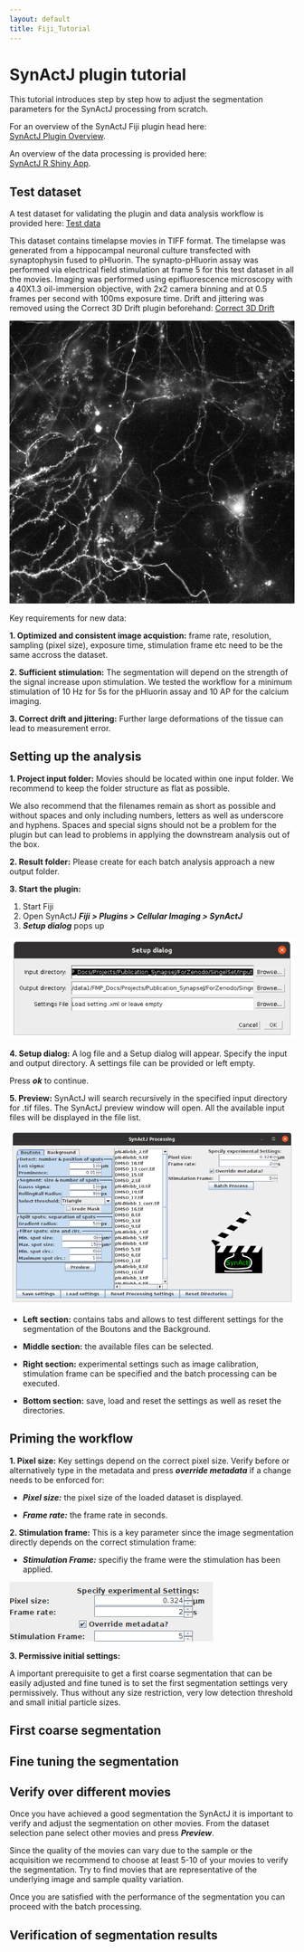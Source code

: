 ```yaml
---
layout: default
title: Fiji_Tutorial
---
```


# SynActJ plugin tutorial

This tutorial introduces step by step how to adjust the segmentation parameters for the SynActJ processing from scratch.


For an overview of the SynActJ Fiji plugin head here:<br>
[SynActJ Plugin Overview](pages/Fiji_Plugin.html).

An overview of the data processing is provided here:<br>
[SynActJ R Shiny App](pages/SynActJ_Shiny.html).

## Test dataset

A test dataset for validating the plugin and data analysis workflow is provided here: [Test data](https://doi.org/10.5281/zenodo.5644945)

This dataset contains timelapse movies in TIFF format. The timelapse was generated from a hippocampal neuronal culture transfected with synaptophysin fused to pHluorin. The synapto-pHluorin assay was performed via electrical field stimulation at frame 5 for this test dataset in all the movies. Imaging was performed using epifluorescence microscopy with a 40X1.3 oil-immersion objective, with 2x2 camera binning and at 0.5 frames per second with 100ms exposure time. Drift and jittering was removed using the Correct 3D Drift plugin beforehand:
[Correct 3D Drift](https://imagej.net/plugins/correct-3d-drift)

<img src="../images/tutorial/DMSO_1-1.png" alt="Log" class="inline"/>

Key requirements for new data:

<b>1. Optimized and consistent image acquistion:</b> frame rate, resolution, sampling (pixel size), exposure time, stimulation frame etc need to be the same accross the dataset.

<b>2. Sufficient stimulation:</b> The segmentation will depend on the strength of the signal increase upon stimulation. We tested the workflow for a minimum stimulation of 10 Hz for 5s for the pHluorin assay and 10 AP for the calcium imaging.

<b>3. Correct drift and jittering:</b> Further large deformations of the tissue can lead to measurement error.


## Setting up the analysis

<b>1. Project input folder:</b> Movies should be located within one input folder. We recommend to keep the folder structure as flat as possible.

We also recommend that the filenames remain as short as possible and without spaces and only including numbers, letters as well as underscore and hyphens. Spaces and special signs should not be a problem for the plugin but can lead to problems in applying the downstream analysis out of the box.

<b>2. Result folder:</b> Please create for each batch analysis approach a new output folder.


<b>3. Start the plugin:</b>

1. Start Fiji
2. Open SynActJ
    **_Fiji > Plugins  > Cellular Imaging > SynActJ_**
3. **_Setup dialog_** pops up

<img src="../images/plugin/Setup.png" alt="Setup" class="inline"/>

<b>4. Setup dialog:</b> A log file and a Setup dialog will appear. Specify the input and output directory. A settings file can be provided or left empty.

Press **_ok_** to continue.

<b>5. Preview:</b> SynActJ will search recursively in the specified input directory for .tif files. The SynActJ preview window will open. All the available input files will be displayed in the file list.

<img src="../images/plugin/FijiGui.png" alt="Overview" class="inline"/>

- **Left section:** contains tabs and allows to test different settings for the segmentation of the Boutons and the Background.

- **Middle section:** the available files can be selected.

- **Right section:** experimental settings such as image calibration, stimulation frame can be specified and the batch processing can be executed.

- **Bottom section:** save, load and reset the settings as well as reset the directories.

## Priming the workflow

<b>1. Pixel size:</b> Key settings depend on the correct pixel size. Verify before or alternatively type in the metadata and press **_override metadata_** if a change needs to be enforced for:

- ***Pixel size:*** the pixel size of the loaded dataset is displayed.

- ***Frame rate:*** the frame rate in seconds.

<b>2. Stimulation frame:</b> This is a key parameter since the image segmentation directly depends on the correct stimulation frame:

- ***Stimulation Frame:*** specifiy the frame were the stimulation has been applied.

<img src="../images/plugin/MetaData.png" alt="MetaData" class="inline"/>

<b>3. Permissive initial settings:</b>

A important prerequisite to get a first coarse segmentation that can be easily adjusted and fine tuned is to set the first segmentation settings very permissively. Thus without any size restriction, very low detection threshold and small initial particle sizes.

## First coarse segmentation

## Fine tuning the segmentation

## Verify over different movies

Once you have achieved a good segmentation the SynActJ it is important to verify and adjust the segmentation on other movies.
From the dataset selection pane select other movies and press ***Preview***.

Since the quality of the movies can vary due to the sample or the acquisition we recommend to choose at least 5-10 of your movies to verify the segmentation. Try to find movies that are representative of the underlying image and sample quality variation.

Once you are satisfied with the performance of the segmentation you can proceed with the batch processing.

## Verification of segmentation results
